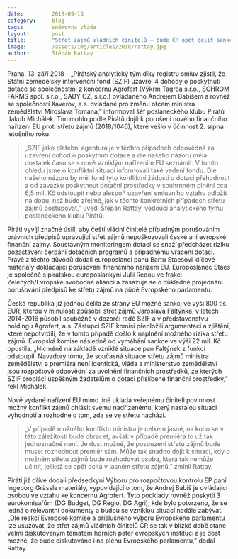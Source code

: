 ```yaml
---
date:         2018-09-13
category:     blog
tags:         sněmovna vláda
layout:       post
title:        "Střet zájmů vládních činitelů – bude ČR opět čelit sankcím EU?"
image:        /assets/img/articles/2018/rattay.jpg
author:       Štěpán Rattay
---
```


Praha, 13. září 2018 – „Pirátský analytický tým díky registru smluv zjistil, že Státní zemědělský intervenční fond (SZIF) uzavřel 4 dohody o poskytnutí dotace se společnostmi z koncernu Agrofert (Výkrm Tagrea s.r.o., SCHROM FARMS spol. s.r.o., SADY CZ, s.r.o.) ovládaného Andrejem Babišem a rovněž se společností Xaverov, a.s. ovládané pro změnu otcem ministra zemědělství Miroslava Tomana,” informoval šéf poslaneckého klubu Pirátů Jakub Michálek. Tím mohlo podle Pirátů dojít k porušení nového finančního nařízení EU proti střetu zájmů (2018/1046), které vešlo v účinnost  2. srpna letošního roku. 

> „SZIF jako platební agentura je v těchto případech odpovědná za uzavření dohod o poskytnutí dotace a dle našeho názoru měla dostatek času se s nově vzniklým nařízením EU seznámit. V tomto ohledu jsme o konfliktní situaci informovali také vedení fondu. Dle našeho názoru by měl fond tyto konfliktní žádosti o dotaci přehodnotit a od závazku poskytnout dotační prostředky v souhrnném plnění cca 6,5 mil. Kč odstoupit nebo alespoň uzavření smluvního vztahu odložit na dobu, než bude zřejmé, jak v těchto konkrétních případech střetu zájmů postupovat,” uvedl Štěpán Rattay, vedoucí analytického týmu poslaneckého klubu Pirátů.

Piráti vyvíjí značné úsilí, aby čeští vládní činitelé případným porušováním právních předpisů upravující střet zájmů nepoškozovali české ani evropské finanční zájmy. Soustavným monitoringem dotací se snaží předcházet riziku pozastavení čerpání dotačních programů a případnému vracení dotací. Právě z těchto důvodů dodali europoslanci panu Bartu Staesovi klíčové materiály dokládající porušování finančního nařízení EU. Europoslanec Staes je společně s pirátskou europoslankyni Julií Redou ve frakci Zelených/Evropské svobodné alianci a zasazuje se o důkladné projednání porušování předpisů ke střetu zájmů na půdě Evropského parlamentu.

Česká republika již jednou čelila ze strany EU možné sankci ve výši 800 tis. EUR, kterou v minulosti způsobil střet zájmů Jaroslava Faltýnka, v letech 2014-2016 působil souběžně v dozorčí radě SZIF a v představenstvu holdingu Agrofert, a.s. Zástupci SZIF komisi předložili argumentaci a zjištění, které nepotvrdili, že v tomto případě došlo k naplnění možného rizika střetu zájmů. Evropská komise následně od vymáhání sankce ve výši 22 mil. Kč opustila. „Nicméně na základě vzniklé situace pan Faltýnek z funkcí odstoupil. Navzdory tomu, že současná situace střetu zájmů ministra zemědělství a premiéra není identická, vláda a ministerstvo zemědělství jsou rozpočtově odpovědní za uvolnění finančních prostředků, ze kterých SZIF proplácí úspěšným žadatelům o dotaci přislíbené finanční prostředky,” řekl Michálek.

Nově vydané nařízení EU mimo jiné ukládá veřejnému činiteli povinnost možný konflikt zájmů ohlásit svému nadřízenému, který nastalou situaci vyhodnotí a rozhodne o tom, zda se ve střetu nachází.  

> „V případě možného konfliktu ministra je celkem jasné, na koho se v této záležitosti bude obracet, avšak v případě premiéra to už tak jednoznačné není. Je dost možné, že posouzení střetu zájmů bude muset rozhodnout premiér sám. Může tak snadno dojít k situaci, kdy o možném střetu zájmů bude rozhodovat osoba, která tak nemůže učinit, jelikož se opět ocitá v jasném střetu zájmů,” zmínil Rattay.

Piráti již dříve dodali předsedkyni Výboru pro rozpočtovou kontrolu EP paní Ingeborg Grässle materiály, vypovídající o tom, že Andrej Babiš je ovládající osobou ve vztahu ke koncernu Agrofert. Tyto podklady rovněž poskytli 3 eurokomisařům (DG Budget, DG Regio, DG Agri), kde bylo potvrzeno, že se jedná o relevantní dokumenty a budou se vzniklou situací nadále zabývat. „Dle reakcí Evropské komise a příslušného výboru Evropského parlamentu lze usuzovat, že střet zájmů vládních činitelů ČR se tak v blízké době stane velmi diskutovaným tématem horních pater evropských institucí a je dost možné, že bude diskutováno i na plénu Evropského parlamentu,” dodal Rattay. 
